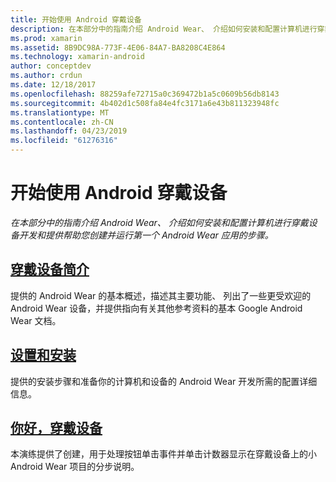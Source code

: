 ```yaml
---
title: 开始使用 Android 穿戴设备
description: 在本部分中的指南介绍 Android Wear、 介绍如何安装和配置计算机进行穿戴设备开发和提供帮助您创建并运行第一个 Android Wear 应用的步骤。
ms.prod: xamarin
ms.assetid: 8B9DC98A-773F-4E06-84A7-BA8208C4E864
ms.technology: xamarin-android
author: conceptdev
ms.author: crdun
ms.date: 12/18/2017
ms.openlocfilehash: 88259afe72715a0c369472b1a5c0609b56db8143
ms.sourcegitcommit: 4b402d1c508fa84e4fc3171a6e43b811323948fc
ms.translationtype: MT
ms.contentlocale: zh-CN
ms.lasthandoff: 04/23/2019
ms.locfileid: "61276316"
---
```

# <a name="get-started-with-android-wear"></a>开始使用 Android 穿戴设备

_在本部分中的指南介绍 Android Wear、 介绍如何安装和配置计算机进行穿戴设备开发和提供帮助您创建并运行第一个 Android Wear 应用的步骤。_

## <a name="introduction-to-wearandroidwearget-startedintro-to-wearmd"></a>[穿戴设备简介](~/android/wear/get-started/intro-to-wear.md)

提供的 Android Wear 的基本概述，描述其主要功能、 列出了一些更受欢迎的 Android Wear 设备，并提供指向有关其他参考资料的基本 Google Android Wear 文档。

## <a name="setup--installationandroidwearget-startedinstallationmd"></a>[设置和安装](~/android/wear/get-started/installation.md)

提供的安装步骤和准备你的计算机和设备的 Android Wear 开发所需的配置详细信息。

## <a name="hello-wearandroidwearget-startedhello-wearmd"></a>[你好，穿戴设备](~/android/wear/get-started/hello-wear.md)

本演练提供了创建，用于处理按钮单击事件并单击计数器显示在穿戴设备上的小 Android Wear 项目的分步说明。
